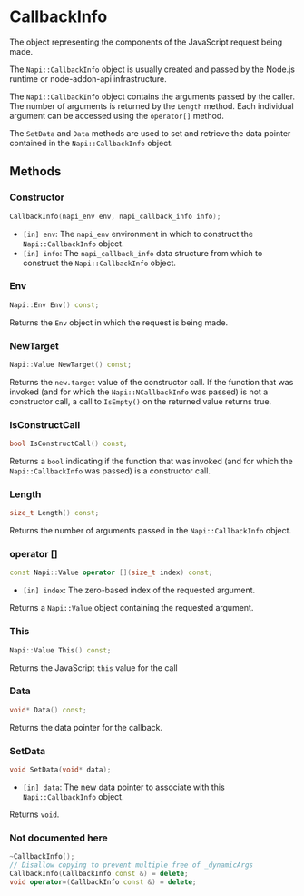 # CallbackInfo

The object representing the components of the JavaScript request being made.

The `Napi::CallbackInfo` object is usually created and passed by the Node.js runtime or node-addon-api infrastructure.

The `Napi::CallbackInfo` object contains the arguments passed by the caller. The number of arguments is returned by the `Length` method. Each individual argument can be accessed using the `operator[]` method.

The `SetData` and `Data` methods are used to set and retrieve the data pointer contained in the `Napi::CallbackInfo` object.

## Methods

### Constructor

```cpp
CallbackInfo(napi_env env, napi_callback_info info);
```

- `[in] env`: The `napi_env` environment in which to construct the `Napi::CallbackInfo` object.
- `[in] info`: The `napi_callback_info` data structure from which to construct the `Napi::CallbackInfo` object.

### Env

```cpp
Napi::Env Env() const;
```

Returns the `Env` object in which the request is being made.

### NewTarget

```cpp
Napi::Value NewTarget() const;
```

Returns the `new.target` value of the constructor call. If the function that was invoked (and for which the `Napi::NCallbackInfo` was passed) is not a constructor call, a call to `IsEmpty()` on the returned value returns true.

### IsConstructCall

```cpp
bool IsConstructCall() const;
```

Returns a `bool` indicating if the function that was invoked (and for which the `Napi::CallbackInfo` was passed) is a constructor call.

### Length

```cpp
size_t Length() const;
```

Returns the number of arguments passed in the `Napi::CallbackInfo` object.

### operator []

```cpp
const Napi::Value operator [](size_t index) const;
```

- `[in] index`: The zero-based index of the requested argument.

Returns a `Napi::Value` object containing the requested argument.

### This

```cpp
Napi::Value This() const;
```

Returns the JavaScript `this` value for the call

### Data

```cpp
void* Data() const;
```

Returns the data pointer for the callback.

### SetData

```cpp
void SetData(void* data);
```

- `[in] data`: The new data pointer to associate with this `Napi::CallbackInfo` object.

Returns `void`.

### Not documented here

```cpp
~CallbackInfo();
// Disallow copying to prevent multiple free of _dynamicArgs
CallbackInfo(CallbackInfo const &) = delete;
void operator=(CallbackInfo const &) = delete;
```
